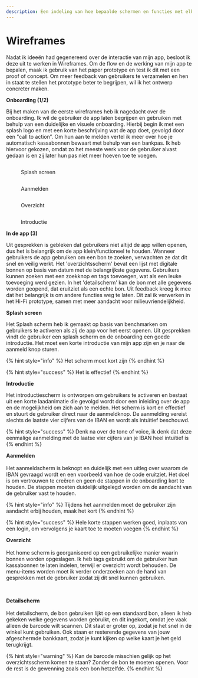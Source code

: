 ```yaml
---
description: Een indeling van hoe bepaalde schermen en functies met elkaar samenwerken
---
```


# Wireframes

Nadat ik ideeën had gegenereerd over de interactie van mijn app, besloot ik deze uit te werken in Wireframes. Om de flow en de werking van mijn app te bepalen, maak ik gebruik van het paper prototype en test ik dit met een proof of concept. Om meer feedback van gebruikers te verzamelen en hen in staat te stellen het prototype beter te begrijpen, wil ik het ontwerp concreter maken.

**Onboarding (1/2)**

Bij het maken van de eerste wireframes heb ik nagedacht over de onboarding. Ik wil de gebruiker de app laten begrijpen en gebruiken met behulp van een duidelijke en visuele onboarding. Hierbij begin ik met een splash logo en met een korte beschrijving wat de app doet, gevolgd door een "call to action”. Om hun aan te melden vertel ik meer over hoe je automatisch kassabonnen bewaart met behulp van een bankpas. Ik heb hiervoor gekozen, omdat zo het meeste werk voor de gebruiker alvast gedaan is en zij later hun pas niet meer hoeven toe te voegen.

<div>

<figure><img src="../.gitbook/assets/Mobile-Wireframe 2 2 (1).png" alt=""><figcaption><p>Splash screen</p></figcaption></figure>

 

<figure><img src="../.gitbook/assets/Mobile-Wireframe 4.png" alt=""><figcaption><p>Aanmelden</p></figcaption></figure>

 

<figure><img src="../.gitbook/assets/Mobile-Wireframe 5.png" alt=""><figcaption><p>Overzicht</p></figcaption></figure>

 

<figure><img src="../.gitbook/assets/Mobile-Wireframe.png" alt=""><figcaption><p>Introductie</p></figcaption></figure>

</div>

**In de app (3)**

Uit gesprekken is gebleken dat gebruikers niet altijd de app willen openen, dus het is belangrijk om de app klein/functioneel te houden. Wanneer gebruikers de app gebruiken om een bon te zoeken, verwachten ze dat dit snel en veilig werkt. Het 'overzichtsscherm' bevat een lijst met digitale bonnen op basis van datum met de belangrijkste gegevens. Gebruikers kunnen zoeken met een zoekknop en tags toevoegen, wat als een leuke toevoeging werd gezien. In het 'detailscherm' kan de bon met alle gegevens worden geopend, dat eruitziet als een echte bon. Uit feedback kreeg ik mee dat het belangrijk is om andere functies weg te laten. Dit zal ik verwerken in het Hi-Fi prototype, samen met meer aandacht voor milieuvriendelijkheid.

**Splash screen**

Het Splash scherm heb ik gemaakt op basis van benchmarken om gebruikers te activeren als zij de app voor het eerst openen. Uit gesprekken vindt de gebruiker een splash scherm en de onboarding een goede introductie. Het moet een korte introductie van mijn app zijn en je naar de aanmeld knop sturen.&#x20;

{% hint style="info" %}
Het scherm moet kort zijn
{% endhint %}

{% hint style="success" %}
Het is effectief
{% endhint %}

**Introductie**

Het introductiescherm is ontworpen om gebruikers te activeren en bestaat uit een korte laadanimatie die gevolgd wordt door een inleiding over de app en de mogelijkheid om zich aan te melden. Het scherm is kort en effectief en stuurt de gebruiker direct naar de aanmeldknop. De aanmelding vereist slechts de laatste vier cijfers van de IBAN en wordt als intuïtief beschouwd.

{% hint style="success" %}
Denk na over de tone of voice, ik denk dat deze eenmalige aanmelding met de laatse vier cijfers van je IBAN heel intuïtief is
{% endhint %}

**Aanmelden**\
\
Het aanmeldscherm is beknopt en duidelijk met een uitleg over waarom de IBAN gevraagd wordt en een voorbeeld van hoe de code eruitziet. Het doel is om vertrouwen te creëren en geen de stappen in de onboarding kort te houden. De stappen moeten duidelijk uitgelegd worden om de aandacht van de gebruiker vast te houden.

{% hint style="info" %}
Tijdens het aanmelden moet de gebruiker zijn aandacht erbij houden, maak het kort
{% endhint %}

{% hint style="success" %}
Hele korte stappen werken goed, inplaats van een login, om vervolgens je kaart toe te moeten voegen
{% endhint %}

**Overzicht**\
\
Het home scherm is georganiseerd op een gebruikelijke manier waarin bonnen worden opgeslagen. Ik heb tags gebruikt om de gebruiker hun kassabonnen te laten indelen, terwijl er overzicht wordt behouden. De menu-items worden moet ik verder onderzoeken aan de hand van gesprekken met de gebruiker zodat zij dit snel kunnen gebruiken.&#x20;



<figure><img src="../.gitbook/assets/2.png" alt=""><figcaption></figcaption></figure>

\
**Detailscherm**\
\
Het detailscherm, de bon gebruiken lijkt op een standaard bon, alleen ik heb gekeken welke gegevens worden gebruikt, en dit ingekort, omdat jee vaak alleen de barcode wilt scannen. Dit staat er groter op, zodat je het snel in de winkel kunt gebruiken. Ook staan er resterende gegevens van jouw afgeschermde bankkaart, zodat je kunt kijken op welke kaart je het geld terugkrijgt.&#x20;

{% hint style="warning" %}
Kan de barcode misschien gelijk op het overzichtsscherm komen te staan? Zonder de bon te moeten openen. Voor de rest is de gewenning zoals een bon hetzelfde.&#x20;
{% endhint %}
